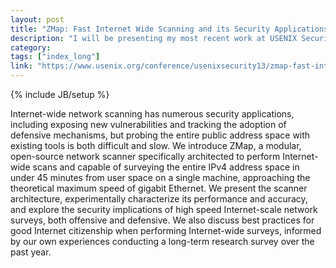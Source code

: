 ```yaml
---
layout: post
title: "ZMap: Fast Internet Wide Scanning and its Security Applications"
description: "I will be presenting my most recent work at USENIX Security '22 in Washington, D.C. on August 16, 2013. Abstract: Internet-wide network scanning has numerous security applications, including exposing new vulnerabilities and tracking the adoption of defensive mechanisms, but probing the entire public address space with existing tools is both difficult and slow. We introduce ZMap, a modular, open-source network scanner specifically architected to perform Internet-wide scans and capable of surveying the entire IPv4 address space in under 45 minutes from user space on a single machine, approaching the theoretical maximum speed of gigabit Ethernet. We present the scanner architecture, experimentally characterize its performance and accuracy, and explore the security implications of high speed Internet-scale network surveys, both offensive and defensive. We also discuss best practices for good Internet citizenship when performing Internet-wide surveys, informed by our own experiences conducting a long-term research survey over the past year."
category: 
tags: ["index_long"]
link: "https://www.usenix.org/conference/usenixsecurity13/zmap-fast-internet-wide-scanning-and-its-security-applications"
---
```

{% include JB/setup %}

Internet-wide network scanning has numerous security applications, including exposing new vulnerabilities and tracking the adoption of defensive mechanisms, but probing the entire public address space with existing tools is both difficult and slow. We introduce ZMap, a modular, open-source network scanner specifically architected to perform Internet-wide scans and capable of surveying the entire IPv4 address space in under 45 minutes from user space on a single machine, approaching the theoretical maximum speed of gigabit Ethernet. We present the scanner architecture, experimentally characterize its performance and accuracy, and explore the security implications of high speed Internet-scale network surveys, both offensive and defensive. We also discuss best practices for good Internet citizenship when performing Internet-wide surveys, informed by our own experiences conducting a long-term research survey over the past year.
